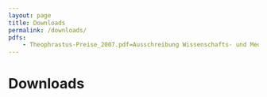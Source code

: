 ```yaml
---
layout: page
title: Downloads
permalink: /downloads/
pdfs:
    - Theophrastus-Preise_2007.pdf=Ausschreibung Wissenschafts- und Medienpreise
---
```


# Downloads
